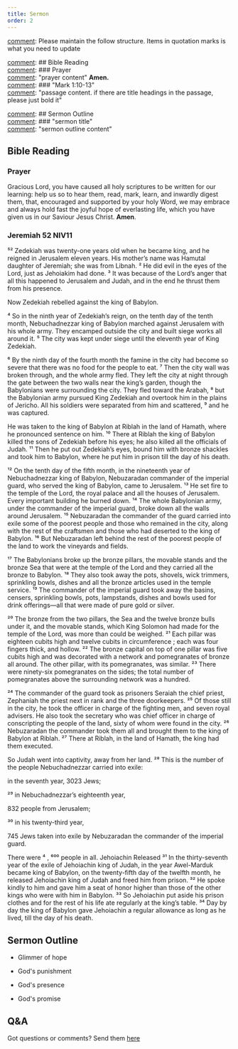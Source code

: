 ```yaml
---
title: Sermon 
order: 2
---
```


[comment]: Please maintain the follow structure. Items in quotation marks is what you need to update

[comment]: ## Bible Reading  
[comment]: ### Prayer  
[comment]: "prayer content"  **Amen.**  
[comment]:  ### "Mark 1:10-13"  
[comment]: "passage content. if there are title headings in the passage, please just bold it"  

[comment]: ## Sermon Outline  
[comment]: ### "sermon title"  
[comment]: "sermon outline content"  

[comment]: ------------------------------------------------------------------------------------

## Bible Reading

### Prayer
Gracious Lord, you have caused all holy scriptures to be written for our learning: help us so to hear them, read, mark, learn, and inwardly digest them, that, encouraged and supported by your holy Word, we may embrace and always hold fast the joyful hope of everlasting life, which you have given us in our Saviour Jesus Christ. **Amen**.

### Jeremiah 52 NIV11

⁵² Zedekiah was twenty-one years old when he became king, and he reigned in Jerusalem eleven years. His mother’s name was Hamutal daughter of Jeremiah; she was from Libnah. ² He did evil in the eyes of the Lord, just as Jehoiakim had done. ³ It was because of the Lord’s anger that all this happened to Jerusalem and Judah, and in the end he thrust them from his presence.

Now Zedekiah rebelled against the king of Babylon.

⁴ So in the ninth year of Zedekiah’s reign, on the tenth day of the tenth month, Nebuchadnezzar king of Babylon marched against Jerusalem with his whole army. They encamped outside the city and built siege works all around it. ⁵ The city was kept under siege until the eleventh year of King Zedekiah.

⁶ By the ninth day of the fourth month the famine in the city had become so severe that there was no food for the people to eat. ⁷ Then the city wall was broken through, and the whole army fled. They left the city at night through the gate between the two walls near the king’s garden, though the Babylonians were surrounding the city. They fled toward the Arabah, ⁸ but the Babylonian army pursued King Zedekiah and overtook him in the plains of Jericho. All his soldiers were separated from him and scattered, ⁹ and he was captured.

He was taken to the king of Babylon at Riblah in the land of Hamath, where he pronounced sentence on him. ¹⁰ There at Riblah the king of Babylon killed the sons of Zedekiah before his eyes; he also killed all the officials of Judah. ¹¹ Then he put out Zedekiah’s eyes, bound him with bronze shackles and took him to Babylon, where he put him in prison till the day of his death.

¹² On the tenth day of the fifth month, in the nineteenth year of Nebuchadnezzar king of Babylon, Nebuzaradan commander of the imperial guard, who served the king of Babylon, came to Jerusalem. ¹³ He set fire to the temple of the Lord, the royal palace and all the houses of Jerusalem. Every important building he burned down. ¹⁴ The whole Babylonian army, under the commander of the imperial guard, broke down all the walls around Jerusalem. ¹⁵ Nebuzaradan the commander of the guard carried into exile some of the poorest people and those who remained in the city, along with the rest of the craftsmen and those who had deserted to the king of Babylon. ¹⁶ But Nebuzaradan left behind the rest of the poorest people of the land to work the vineyards and fields.

¹⁷ The Babylonians broke up the bronze pillars, the movable stands and the bronze Sea that were at the temple of the Lord and they carried all the bronze to Babylon. ¹⁸ They also took away the pots, shovels, wick trimmers, sprinkling bowls, dishes and all the bronze articles used in the temple service. ¹⁹ The commander of the imperial guard took away the basins, censers, sprinkling bowls, pots, lampstands, dishes and bowls used for drink offerings—all that were made of pure gold or silver.

²⁰ The bronze from the two pillars, the Sea and the twelve bronze bulls under it, and the movable stands, which King Solomon had made for the temple of the Lord, was more than could be weighed. ²¹ Each pillar was eighteen cubits high and twelve cubits in circumference ; each was four fingers thick, and hollow. ²² The bronze capital on top of one pillar was five cubits high and was decorated with a network and pomegranates of bronze all around. The other pillar, with its pomegranates, was similar. ²³ There were ninety-six pomegranates on the sides; the total number of pomegranates above the surrounding network was a hundred.

²⁴ The commander of the guard took as prisoners Seraiah the chief priest, Zephaniah the priest next in rank and the three doorkeepers. ²⁵ Of those still in the city, he took the officer in charge of the fighting men, and seven royal advisers. He also took the secretary who was chief officer in charge of conscripting the people of the land, sixty of whom were found in the city. ²⁶ Nebuzaradan the commander took them all and brought them to the king of Babylon at Riblah. ²⁷ There at Riblah, in the land of Hamath, the king had them executed.

So Judah went into captivity, away from her land. ²⁸ This is the number of the people Nebuchadnezzar carried into exile:

in the seventh year, 3023 Jews;

²⁹ in Nebuchadnezzar’s eighteenth year,

832 people from Jerusalem;

³⁰ in his twenty-third year,

745 Jews taken into exile by Nebuzaradan the commander of the imperial guard.

There were ⁴ , ⁶⁰⁰ people in all.
Jehoiachin Released
³¹ In the thirty-seventh year of the exile of Jehoiachin king of Judah, in the year Awel-Marduk became king of Babylon, on the twenty-fifth day of the twelfth month, he released Jehoiachin king of Judah and freed him from prison. ³² He spoke kindly to him and gave him a seat of honor higher than those of the other kings who were with him in Babylon. ³³ So Jehoiachin put aside his prison clothes and for the rest of his life ate regularly at the king’s table. ³⁴ Day by day the king of Babylon gave Jehoiachin a regular allowance as long as he lived, till the day of his death.



## Sermon Outline

- Glimmer of hope

- God's punishment

- God's presence

- God's promise


## Q&A
Got questions or comments? Send them [here](https://tinyurl.com/SGHACQuestionsAnswers)
